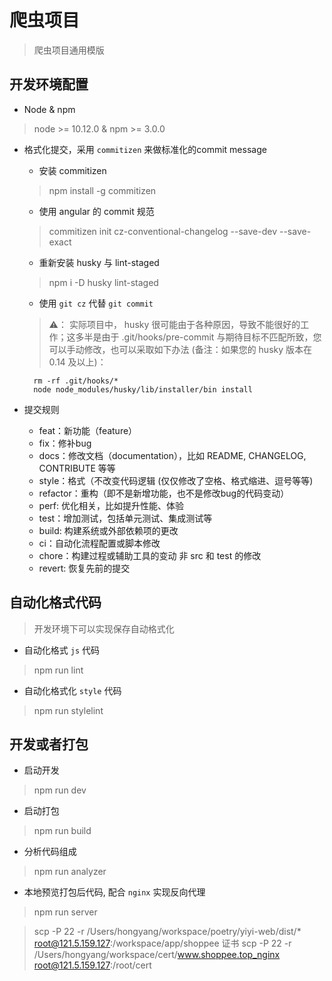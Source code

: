 <!--
 * @Author: sam.hongyang
 * @LastEditors: sam.hongyang
 * @Description: function description
 * @Date: 2022-10-11 16:37:45
 * @LastEditTime: 2022-10-12 16:12:02
-->
# 爬虫项目

> 爬虫项目通用模版

## 开发环境配置

- Node & npm

 > node >= 10.12.0 & npm >= 3.0.0

- 格式化提交，采用 `commitizen` 来做标准化的commit message
  - 安装 commitizen
  > npm install -g commitizen
  - 使用 angular 的 commit 规范
  > commitizen init cz-conventional-changelog --save-dev --save-exact 
  - 重新安装 husky 与 lint-staged
  > npm i -D husky lint-staged
  - 使用 `git cz` 代替 `git commit`

  > ⚠️： 实际项目中， husky 很可能由于各种原因，导致不能很好的工作；这多半是由于 .git/hooks/pre-commit 与期待目标不匹配所致，您可以手动修改，也可以采取如下办法 (备注：如果您的 husky 版本在 0.14 及以上)：

  ```shell
    rm -rf .git/hooks/*
    node node_modules/husky/lib/installer/bin install
  ```

- 提交规则
  - feat：新功能（feature）
  - fix：修补bug
  - docs：修改文档（documentation），比如 README, CHANGELOG, CONTRIBUTE 等等
  - style：格式（不改变代码逻辑 (仅仅修改了空格、格式缩进、逗号等等)
  - refactor：重构（即不是新增功能，也不是修改bug的代码变动）
  - perf: 优化相关，比如提升性能、体验
  - test：增加测试，包括单元测试、集成测试等
  - build: 构建系统或外部依赖项的更改
  - ci：自动化流程配置或脚本修改 
  - chore：构建过程或辅助工具的变动 非 src 和 test 的修改
  - revert: 恢复先前的提交

## 自动化格式代码

> 开发环境下可以实现保存自动格式化

- 自动化格式 `js` 代码

> npm run lint

- 自动化格式化 `style` 代码

> npm run stylelint

## 开发或者打包

- 启动开发

> npm run dev

- 启动打包

> npm run build

- 分析代码组成

> npm run analyzer

- 本地预览打包后代码, 配合 `nginx` 实现反向代理

> npm run server

> scp -P 22 -r /Users/hongyang/workspace/poetry/yiyi-web/dist/* root@121.5.159.127:/workspace/app/shoppee
> 证书
> scp -P 22 -r /Users/hongyang/workspace/cert/www.shoppee.top_nginx root@121.5.159.127:/root/cert 
